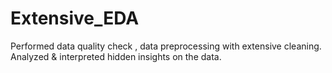 # Extensive_EDA

Performed data quality check , data preprocessing with extensive cleaning.
Analyzed & interpreted hidden insights on the data.

